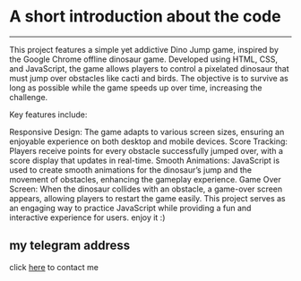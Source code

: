 # A short introduction about the code

___
This project features a simple yet addictive Dino Jump game, inspired by the Google Chrome offline dinosaur game. Developed using HTML, CSS, and JavaScript, the game allows players to control a pixelated dinosaur that must jump over obstacles like cacti and birds. The objective is to survive as long as possible while the game speeds up over time, increasing the challenge.

Key features include:

Responsive Design: The game adapts to various screen sizes, ensuring an enjoyable experience on both desktop and mobile devices.
Score Tracking: Players receive points for every obstacle successfully jumped over, with a score display that updates in real-time.
Smooth Animations: JavaScript is used to create smooth animations for the dinosaur’s jump and the movement of obstacles, enhancing the gameplay experience.
Game Over Screen: When the dinosaur collides with an obstacle, a game-over screen appears, allowing players to restart the game easily.
This project serves as an engaging way to practice JavaScript while providing a fun and interactive experience for users.
enjoy it :)
## my telegram address

click [here](https://t.me/Nouri_AmirHosein) to contact me 
